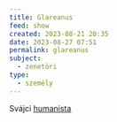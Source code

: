 ```yaml
---
title: Glareanus
feed: show
created: 2023-08-21 20:35
date: 2023-08-27 07:51
permalink: glareanus
subject:
  - zenetöri
type:
  - személy
---
```


Svájci [humanista](humanizmus.md)
